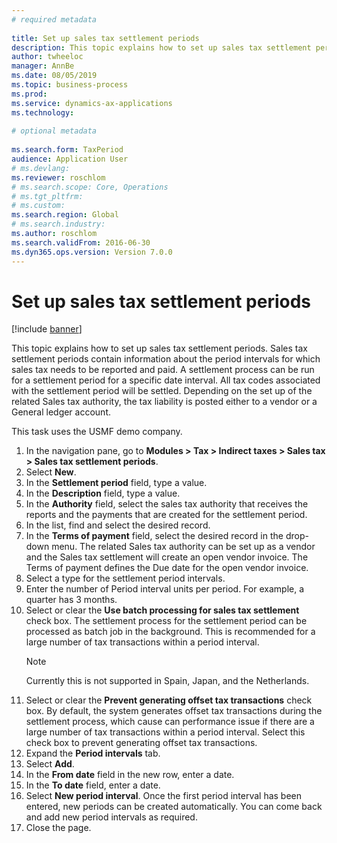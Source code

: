 ```yaml
--- 
# required metadata 
 
title: Set up sales tax settlement periods
description: This topic explains how to set up sales tax settlement periods in Dynamics 365 Finance.
author: twheeloc
manager: AnnBe 
ms.date: 08/05/2019
ms.topic: business-process 
ms.prod:  
ms.service: dynamics-ax-applications 
ms.technology:  
 
# optional metadata 
 
ms.search.form: TaxPeriod   
audience: Application User 
# ms.devlang:  
ms.reviewer: roschlom
# ms.search.scope: Core, Operations 
# ms.tgt_pltfrm:  
# ms.custom:  
ms.search.region: Global
# ms.search.industry: 
ms.author: roschlom
ms.search.validFrom: 2016-06-30 
ms.dyn365.ops.version: Version 7.0.0 
---
```

# Set up sales tax settlement periods

[!include [banner](../../includes/banner.md)]

This topic explains how to set up sales tax settlement periods. Sales tax settlement periods contain information about the period intervals for which sales tax needs to be reported and paid. A settlement process can be run for a settlement period for a specific date interval. All tax codes associated with the settlement period will be settled. Depending on the set up of the related Sales tax authority, the tax liability is posted either to a vendor or a General ledger account.

This task uses the USMF demo company.

1. In the navigation pane, go to **Modules > Tax > Indirect taxes > Sales tax > Sales tax settlement periods**.
2. Select **New**.
3. In the **Settlement period** field, type a value.
4. In the **Description** field, type a value.
5. In the **Authority** field, select the sales tax authority that receives the reports and the payments that are created for the settlement period.
6. In the list, find and select the desired record.
7. In the **Terms of payment** field, select the desired record in the drop-down menu. The related Sales tax authority can be set up as a vendor and the Sales tax settlement will create an open vendor invoice. The Terms of payment defines the Due date for the open vendor invoice.  
8. Select a type for the settlement period intervals.
9. Enter the number of Period interval units per period. For example, a quarter has 3 months.
10. Select or clear the **Use batch processing for sales tax settlement** check box. The settlement process for the settlement period can be processed as batch job in the background. This is recommended for a large number of tax transactions within a period interval.  
    > [!NOTE]
    > Currently this is not supported in Spain, Japan, and the Netherlands.
11. Select or clear the **Prevent generating offset tax transactions** check box. By default, the system generates offset tax transactions during the settlement process, which cause can performance issue if there are a large number of tax transactions within a period interval. Select this check box to prevent generating offset tax transactions.
12. Expand the **Period intervals** tab.
13. Select **Add**.
14. In the **From date** field in the new row, enter a date.
15. In the **To date** field, enter a date.
16. Select **New period interval**. Once the first period interval has been entered, new periods can be created automatically. You can come back and add new period intervals as required.  
17. Close the page.

